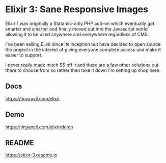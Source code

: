# Elixir 3: Sane Responsive Images

Elixir 1 was originally a Statamic-only PHP add-on which eventually got smarter and smarter and finally moved out into the Javascript world allowing it to be used anywhere and everywhere regardless of CMS.

I've been selling Elixir since its inception but have decided to open source the project in the interest of giving everyone complete access and make it easier to support.

I never really made much $$ off it and there are a few other solutions out there to choose from so rather then take it down I'm setting up shop here.

## Docs
https://tinyanvil.com/elixir

## Demo
https://tinyanvil.com/elixir/demo

## README
https://elixir-3.readme.io
